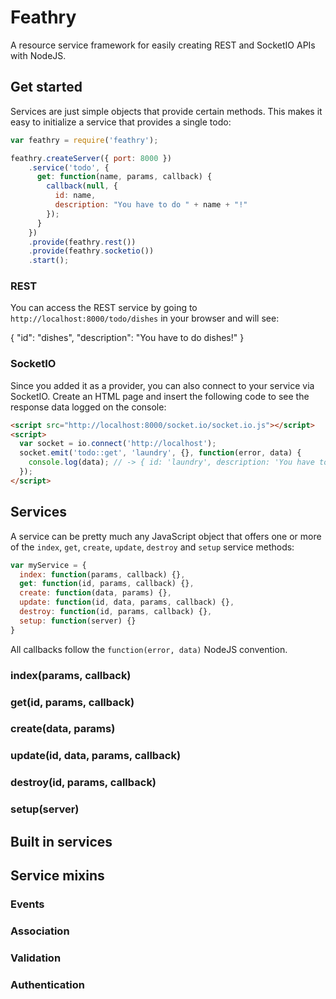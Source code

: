 # Feathry

A resource service framework for easily creating REST and SocketIO APIs with NodeJS.

## Get started

Services are just simple objects that provide certain methods. This makes it easy to initialize a
service that provides a single todo:

```js
var feathry = require('feathry');

feathry.createServer({ port: 8000 })
	.service('todo', {
	  get: function(name, params, callback) {
	    callback(null, {
	      id: name,
	      description: "You have to do " + name + "!"
	    });
	  }
	})
	.provide(feathry.rest())
	.provide(feathry.socketio())
	.start();
```

### REST

You can access the REST service by going to `http://localhost:8000/todo/dishes` in your browser
and will see:

  {
    "id": "dishes",
    "description": "You have to do dishes!"
  }

### SocketIO

Since you added it as a provider, you can also connect to your service via SocketIO.
Create an HTML page and insert the following code to see the response data logged on the console:

```html
<script src="http://localhost:8000/socket.io/socket.io.js"></script>
<script>
  var socket = io.connect('http://localhost');
  socket.emit('todo::get', 'laundry', {}, function(error, data) {
    console.log(data); // -> { id: 'laundry', description: 'You have to do laundry!' }
  });
</script>
```

## Services

A service can be pretty much any JavaScript object that offers one or more of the `index`, `get`, `create`, `update`,
`destroy` and `setup` service methods:

```js
var myService = {
  index: function(params, callback) {},
  get: function(id, params, callback) {},
  create: function(data, params) {},
  update: function(id, data, params, callback) {},
  destroy: function(id, params, callback) {},
  setup: function(server) {}
}
```

All callbacks follow the `function(error, data)` NodeJS convention.

### index(params, callback)

### get(id, params, callback)

### create(data, params)

### update(id, data, params, callback)

### destroy(id, params, callback)

### setup(server)

## Built in services

## Service mixins

### Events

### Association

### Validation

### Authentication
